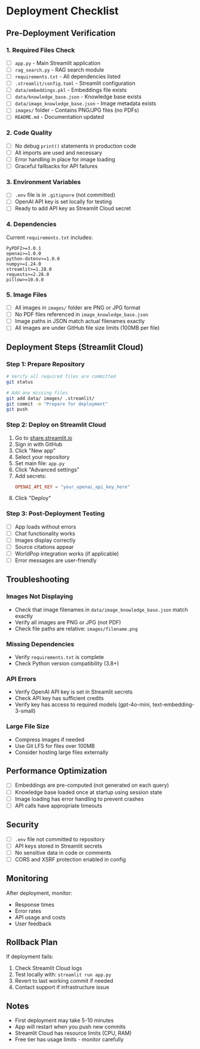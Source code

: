 # Deployment Checklist

## Pre-Deployment Verification

### 1. Required Files Check
- [ ] `app.py` - Main Streamlit application
- [ ] `rag_search.py` - RAG search module
- [ ] `requirements.txt` - All dependencies listed
- [ ] `.streamlit/config.toml` - Streamlit configuration
- [ ] `data/embeddings.pkl` - Embeddings file exists
- [ ] `data/knowledge_base.json` - Knowledge base exists
- [ ] `data/image_knowledge_base.json` - Image metadata exists
- [ ] `images/` folder - Contains PNG/JPG files (no PDFs)
- [ ] `README.md` - Documentation updated

### 2. Code Quality
- [ ] No debug `print()` statements in production code
- [ ] All imports are used and necessary
- [ ] Error handling in place for image loading
- [ ] Graceful fallbacks for API failures

### 3. Environment Variables
- [ ] `.env` file is in `.gitignore` (not committed)
- [ ] OpenAI API key is set locally for testing
- [ ] Ready to add API key as Streamlit Cloud secret

### 4. Dependencies
Current `requirements.txt` includes:
```
PyPDF2>=3.0.1
openai>=1.0.0
python-dotenv>=1.0.0
numpy>=1.24.0
streamlit>=1.28.0
requests>=2.28.0
pillow>=10.0.0
```

### 5. Image Files
- [ ] All images in `images/` folder are PNG or JPG format
- [ ] No PDF files referenced in `image_knowledge_base.json`
- [ ] Image paths in JSON match actual filenames exactly
- [ ] All images are under GitHub file size limits (100MB per file)

## Deployment Steps (Streamlit Cloud)

### Step 1: Prepare Repository
```bash
# Verify all required files are committed
git status

# Add any missing files
git add data/ images/ .streamlit/
git commit -m "Prepare for deployment"
git push
```

### Step 2: Deploy on Streamlit Cloud
1. Go to [share.streamlit.io](https://share.streamlit.io)
2. Sign in with GitHub
3. Click "New app"
4. Select your repository
5. Set main file: `app.py`
6. Click "Advanced settings"
7. Add secrets:
   ```toml
   OPENAI_API_KEY = "your_openai_api_key_here"
   ```
8. Click "Deploy"

### Step 3: Post-Deployment Testing
- [ ] App loads without errors
- [ ] Chat functionality works
- [ ] Images display correctly
- [ ] Source citations appear
- [ ] WorldPop integration works (if applicable)
- [ ] Error messages are user-friendly

## Troubleshooting

### Images Not Displaying
- Check that image filenames in `data/image_knowledge_base.json` match exactly
- Verify all images are PNG or JPG (not PDF)
- Check file paths are relative: `images/filename.png`

### Missing Dependencies
- Verify `requirements.txt` is complete
- Check Python version compatibility (3.8+)

### API Errors
- Verify OpenAI API key is set in Streamlit secrets
- Check API key has sufficient credits
- Verify key has access to required models (gpt-4o-mini, text-embedding-3-small)

### Large File Size
- Compress images if needed
- Use Git LFS for files over 100MB
- Consider hosting large files externally

## Performance Optimization

- [ ] Embeddings are pre-computed (not generated on each query)
- [ ] Knowledge base loaded once at startup using session state
- [ ] Image loading has error handling to prevent crashes
- [ ] API calls have appropriate timeouts

## Security

- [ ] `.env` file not committed to repository
- [ ] API keys stored in Streamlit secrets
- [ ] No sensitive data in code or comments
- [ ] CORS and XSRF protection enabled in config

## Monitoring

After deployment, monitor:
- Response times
- Error rates
- API usage and costs
- User feedback

## Rollback Plan

If deployment fails:
1. Check Streamlit Cloud logs
2. Test locally with: `streamlit run app.py`
3. Revert to last working commit if needed
4. Contact support if infrastructure issue

## Notes

- First deployment may take 5-10 minutes
- App will restart when you push new commits
- Streamlit Cloud has resource limits (CPU, RAM)
- Free tier has usage limits - monitor carefully
